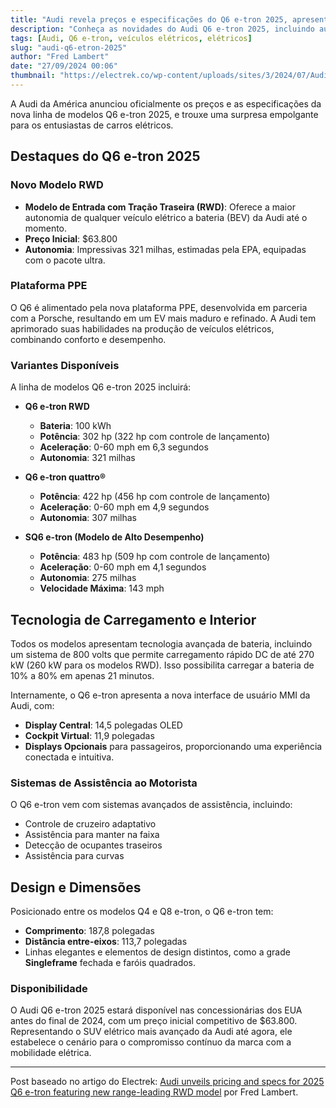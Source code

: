 ```yaml
---
title: "Audi revela preços e especificações do Q6 e-tron 2025, apresentando um novo modelo RWD de liderança em autonomia"
description: "Conheça as novidades do Audi Q6 e-tron 2025, incluindo autonomia impressionante e tecnologia de ponta."
tags: [Audi, Q6 e-tron, veículos elétricos, elétricos]
slug: "audi-q6-etron-2025"
author: "Fred Lambert"
date: "27/09/2024 00:06"
thumbnail: "https://electrek.co/wp-content/uploads/sites/3/2024/07/Audi-Q6-e-tron-hero-drive-impressions.jpg?quality=82&strip=all&w=1600"
---
```


A Audi da América anunciou oficialmente os preços e as especificações da nova linha de modelos Q6 e-tron 2025, e trouxe uma surpresa empolgante para os entusiastas de carros elétricos.

## Destaques do Q6 e-tron 2025

### Novo Modelo RWD
- **Modelo de Entrada com Tração Traseira (RWD)**: Oferece a maior autonomia de qualquer veículo elétrico a bateria (BEV) da Audi até o momento.
- **Preço Inicial**: $63.800
- **Autonomia**: Impressivas 321 milhas, estimadas pela EPA, equipadas com o pacote ultra.

### Plataforma PPE
O Q6 é alimentado pela nova plataforma PPE, desenvolvida em parceria com a Porsche, resultando em um EV mais maduro e refinado. A Audi tem aprimorado suas habilidades na produção de veículos elétricos, combinando conforto e desempenho.

### Variantes Disponíveis
A linha de modelos Q6 e-tron 2025 incluirá:
- **Q6 e-tron RWD**
  - **Bateria**: 100 kWh
  - **Potência**: 302 hp (322 hp com controle de lançamento)
  - **Aceleração**: 0-60 mph em 6,3 segundos
  - **Autonomia**: 321 milhas

- **Q6 e-tron quattro®**
  - **Potência**: 422 hp (456 hp com controle de lançamento)
  - **Aceleração**: 0-60 mph em 4,9 segundos
  - **Autonomia**: 307 milhas

- **SQ6 e-tron (Modelo de Alto Desempenho)**
  - **Potência**: 483 hp (509 hp com controle de lançamento)
  - **Aceleração**: 0-60 mph em 4,1 segundos
  - **Autonomia**: 275 milhas
  - **Velocidade Máxima**: 143 mph

## Tecnologia de Carregamento e Interior
Todos os modelos apresentam tecnologia avançada de bateria, incluindo um sistema de 800 volts que permite carregamento rápido DC de até 270 kW (260 kW para os modelos RWD). Isso possibilita carregar a bateria de 10% a 80% em apenas 21 minutos.

Internamente, o Q6 e-tron apresenta a nova interface de usuário MMI da Audi, com:
- **Display Central**: 14,5 polegadas OLED
- **Cockpit Virtual**: 11,9 polegadas
- **Displays Opcionais** para passageiros, proporcionando uma experiência conectada e intuitiva.

### Sistemas de Assistência ao Motorista
O Q6 e-tron vem com sistemas avançados de assistência, incluindo:
- Controle de cruzeiro adaptativo
- Assistência para manter na faixa
- Detecção de ocupantes traseiros
- Assistência para curvas

## Design e Dimensões
Posicionado entre os modelos Q4 e Q8 e-tron, o Q6 e-tron tem:
- **Comprimento**: 187,8 polegadas
- **Distância entre-eixos**: 113,7 polegadas
- Linhas elegantes e elementos de design distintos, como a grade **Singleframe** fechada e faróis quadrados.

### Disponibilidade
O Audi Q6 e-tron 2025 estará disponível nas concessionárias dos EUA antes do final de 2024, com um preço inicial competitivo de $63.800. Representando o SUV elétrico mais avançado da Audi até agora, ele estabelece o cenário para o compromisso contínuo da marca com a mobilidade elétrica.

---

Post baseado no artigo do Electrek: [Audi unveils pricing and specs for 2025 Q6 e-tron featuring new range-leading RWD model](https://electrek.co/2024/09/26/audi-unveils-pricing-and-specs-for-2025-q6-e-tron-featuring-new-range-leading-rwd-model/) por Fred Lambert.